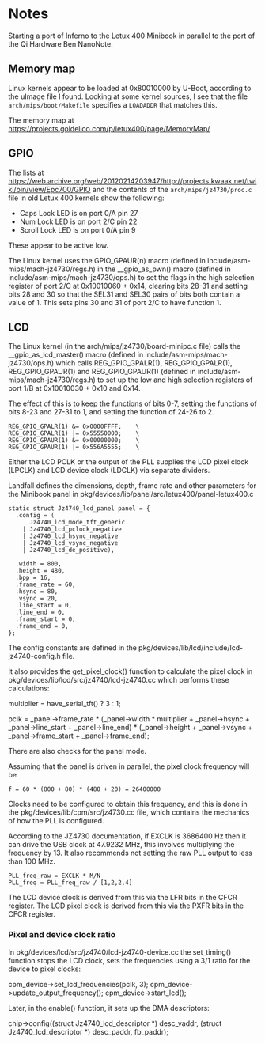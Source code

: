 # Notes

Starting a port of Inferno to the Letux 400 Minibook in parallel to the port of
the Qi Hardware Ben NanoNote.

## Memory map

Linux kernels appear to be loaded at 0x80010000 by U-Boot, according to the
uImage file I found. Looking at some kernel sources, I see that the file
`arch/mips/boot/Makefile` specifies a `LOADADDR` that matches this.

The memory map at https://projects.goldelico.com/p/letux400/page/MemoryMap/

## GPIO

The lists at
https://web.archive.org/web/20120214203947/http://projects.kwaak.net/twiki/bin/view/Epc700/GPIO
and the contents of the `arch/mips/jz4730/proc.c` file in old Letux 400 kernels
show the following:

 * Caps Lock LED is on port 0/A pin 27
 * Num Lock LED is on port 2/C pin 22
 * Scroll Lock LED is on port 0/A pin 9

These appear to be active low.

The Linux kernel uses the GPIO_GPAUR(n) macro
(defined in include/asm-mips/mach-jz4730/regs.h) in the __gpio_as_pwn() macro
(defined in include/asm-mips/mach-jz4730/ops.h) to set the flags in the
high selection register of port 2/C at 0x10010060 + 0x14, clearing bits 28-31
and setting bits 28 and 30 so that the SEL31 and SEL30 pairs of bits both
contain a value of 1. This sets pins 30 and 31 of port 2/C to have function 1.

## LCD

The Linux kernel (in the arch/mips/jz4730/board-minipc.c file) calls the
__gpio_as_lcd_master() macro (defined in include/asm-mips/mach-jz4730/ops.h)
which calls REG_GPIO_GPALR(1), REG_GPIO_GPALR(1), REG_GPIO_GPAUR(1) and
REG_GPIO_GPAUR(1) (defined in include/asm-mips/mach-jz4730/regs.h) to set up
the low and high selection registers of port 1/B at 0x10010030 + 0x10 and 0x14.

The effect of this is to keep the functions of bits 0-7, setting the functions
of bits 8-23 and 27-31 to 1, and setting the function of 24-26 to 2.

	REG_GPIO_GPALR(1) &= 0x0000FFFF;	\
	REG_GPIO_GPALR(1) |= 0x55550000;	\
	REG_GPIO_GPAUR(1) &= 0x00000000;	\
	REG_GPIO_GPAUR(1) |= 0x556A5555;	\

Either the LCD PCLK or the output of the PLL supplies the LCD pixel clock
(LPCLK) and LCD device clock (LDCLK) via separate dividers.

Landfall defines the dimensions, depth, frame rate and other parameters for the
Minibook panel in pkg/devices/lib/panel/src/letux400/panel-letux400.c

    static struct Jz4740_lcd_panel panel = {
      .config = (
          Jz4740_lcd_mode_tft_generic
        | Jz4740_lcd_pclock_negative
        | Jz4740_lcd_hsync_negative
        | Jz4740_lcd_vsync_negative
        | Jz4740_lcd_de_positive),

      .width = 800,
      .height = 480,
      .bpp = 16,
      .frame_rate = 60,
      .hsync = 80,
      .vsync = 20,
      .line_start = 0,
      .line_end = 0,
      .frame_start = 0,
      .frame_end = 0,
    };

The config constants are defined in the pkg/devices/lib/lcd/include/lcd-jz4740-config.h
file.

It also provides the get_pixel_clock() function to calculate the pixel clock in
pkg/devices/lib/lcd/src/jz4740/lcd-jz4740.cc which performs these calculations:

  multiplier = have_serial_tft() ? 3 : 1;

  pclk = _panel->frame_rate *
         (_panel->width * multiplier +
          _panel->hsync + _panel->line_start + _panel->line_end) *
         (_panel->height +
          _panel->vsync + _panel->frame_start + _panel->frame_end);

There are also checks for the panel mode.

Assuming that the panel is driven in parallel, the pixel clock frequency will
be

    f = 60 * (800 + 80) * (480 + 20) = 26400000

Clocks need to be configured to obtain this frequency, and this is done in the
pkg/devices/lib/cpm/src/jz4730.cc file, which contains the mechanics of how the
PLL is configured.

According to the JZ4730 documentation, if EXCLK is 3686400 Hz then it can drive
the USB clock at 47.9232 MHz, this involves multiplying the frequency by 13.
It also recommends not setting the raw PLL output to less than 100 MHz.

    PLL_freq_raw = EXCLK * M/N
    PLL_freq = PLL_freq_raw / [1,2,2,4]


The LCD device clock is derived from this via the LFR bits in the CFCR register.
The LCD pixel clock is derived from this via the PXFR bits in the CFCR register.

### Pixel and device clock ratio

In pkg/devices/lcd/src/jz4740/lcd-jz4740-device.cc the set_timing() function
stops the LCD clock, sets the frequencies using a 3/1 ratio for the device to
pixel clocks:

  cpm_device->set_lcd_frequencies(pclk, 3);
  cpm_device->update_output_frequency();
  cpm_device->start_lcd();

Later, in the enable() function, it sets up the DMA descriptors:

  chip->config((struct Jz4740_lcd_descriptor *) desc_vaddr,
               (struct Jz4740_lcd_descriptor *) desc_paddr,
               fb_paddr);
